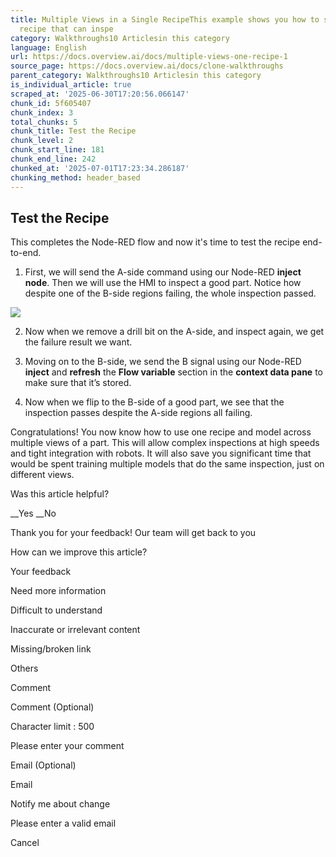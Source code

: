 ```yaml
---
title: Multiple Views in a Single RecipeThis example shows you how to set up a single
  recipe that can inspe
category: Walkthroughs10 Articlesin this category
language: English
url: https://docs.overview.ai/docs/multiple-views-one-recipe-1
source_page: https://docs.overview.ai/docs/clone-walkthroughs
parent_category: Walkthroughs10 Articlesin this category
is_individual_article: true
scraped_at: '2025-06-30T17:20:56.066147'
chunk_id: 5f605407
chunk_index: 3
total_chunks: 5
chunk_title: Test the Recipe
chunk_level: 2
chunk_start_line: 181
chunk_end_line: 242
chunked_at: '2025-07-01T17:23:34.286187'
chunking_method: header_based
---
```


## Test the Recipe

This completes the Node-RED flow and now it's time to test the recipe end-to-end. 

  1. First, we will send the A-side command using our Node-RED **inject node**. Then we will use the HMI to inspect a good part. Notice how despite one of the B-side regions failing, the whole inspection passed.  
  
![](https://cdn.document360.io/863daf20-40fe-49e9-9c91-e3c6cfba55d1/Images/Documentation/image\(91\).png)

  2. Now when we remove a drill bit on the A-side, and inspect again, we get the failure result we want.  


  3. Moving on to the B-side, we send the B signal using our Node-RED **inject** and **refresh** the **Flow variable** section in the **context data pane** to make sure that it’s stored.  


  4. Now when we flip to the B-side of a good part, we see that the inspection passes despite the A-side regions all failing.  





Congratulations\! You now know how to use one recipe and model across multiple views of a part. This will allow complex inspections at high speeds and tight integration with robots. It will also save you significant time that would be spent training multiple models that do the same inspection, just on different views.

Was this article helpful?

__Yes __No

Thank you for your feedback\! Our team will get back to you

How can we improve this article?

Your feedback

Need more information

Difficult to understand

Inaccurate or irrelevant content

Missing/broken link

Others

Comment

Comment \(Optional\)

Character limit : 500

Please enter your comment

Email \(Optional\)

Email

Notify me about change  


Please enter a valid email

Cancel

